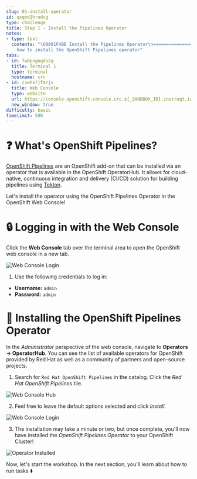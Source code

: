 ```yaml
---
slug: 01-install-operator
id: qxqnd1hrudvg
type: challenge
title: Step 1 - Install the Pipelines Operator
notes:
- type: text
  contents: "\U0001F4BE Install the Pipelines Operator\n=============================\n\nLearn
    how to install the OpenShift Pipelines operator"
tabs:
- id: fw0pngoqdu2q
  title: Terminal 1
  type: terminal
  hostname: crc
- id: cvwhk7jfarjx
  title: Web Console
  type: website
  url: https://console-openshift-console.crc.${_SANDBOX_ID}.instruqt.io
  new_window: true
difficulty: basic
timelimit: 500
---
```

❓ What's OpenShift Pipelines?
===============================

[OpenShift Pipelines](https://docs.openshift.com/container-platform/latest/cicd/pipelines/understanding-openshift-pipelines.html) are an OpenShift add-on that can be installed via an operator that is available in the OpenShift OperatorHub. It allows for cloud-native, continuous integration and delivery (CI/CD) solution for building pipelines using [Tekton](https://tekton.dev/).

Let's install the operator using the OpenShift Pipelines Operator in the OpenShift Web Console!

🔒 Logging in with the Web Console
===============================

Click the **Web Console** tab over the terminal area to open the OpenShift web console in a new tab.

![Web Console Login](https://raw.githubusercontent.com/openshift-instruqt/instruqt/master/assets/middleware/pipelines/web-console-login.png)

1. Use the following credentials to log in:

* **Username:** `admin`
* **Password:** `admin`

💾 Installing the OpenShift Pipelines Operator
===============================
In the _Administrator_ perspective of the web console, navigate to **Operators → OperatorHub**. You can see the list of available operators for OpenShift provided by Red Hat as well as a community of partners and open-source projects.

1. Search for `Red Hat OpenShift Pipelines` in the catalog. Click the _Red Hat OpenShift Pipelines_ tile.

![Web Console Hub](https://raw.githubusercontent.com/openshift-instruqt/instruqt/master/assets/middleware/pipelines/web-console-hub.png)

2. Feel free to leave the default options selected and click _Install_.

![Web Console Login](https://raw.githubusercontent.com/openshift-instruqt/instruqt/master/assets/middleware/pipelines/web-console-settings.png)

3. The installation may take a minute or two, but once complete, you'll now have installed the *OpenShift Pipelines Operator* to your OpenShift Cluster!

![Operator Installed](../assets/operator-installed.png)

Now, let's start the workshop. In the next section, you'll learn about how to run tasks ⬇️
